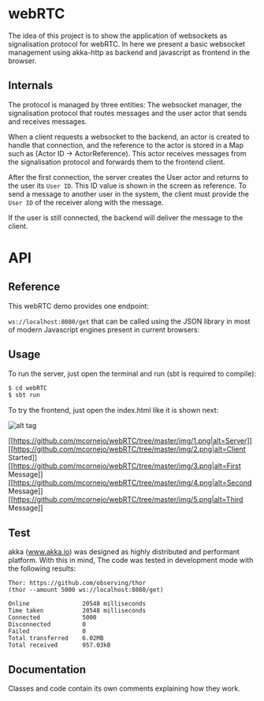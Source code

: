 # webRTC

The idea of this project is to show the application of websockets as 
signalisation protocol for webRTC. In here we present a basic websocket
management using akka-http as backend and javascript as frontend in the browser.
  
## Internals
The protocol is managed by three entities: The websocket manager, the 
signalisation protocol that routes messages and the user actor that sends
and receives messages.

When a client requests a websocket to the backend, an actor is created to
handle that connection, and the reference to the actor is stored in a Map 
such as (Actor ID -> ActorReference). This actor receives messages from the
signalisation protocol and forwards them to the frontend client.

After the first connection, the server creates the User actor and returns to the user
its `User ID`. This ID value is shown in the screen as reference. To send a message
to another user in the system, the client must provide the `User ID` of the receiver
along with the message.

If the user is still connected, the backend will deliver the message to the client.

# API 

## Reference

This webRTC demo provides one endpoint:

`ws://localhost:8080/get` that can be called using the JSON library in 
most of modern Javascript engines present in current browsers:

## Usage
To run the server, just open the terminal and run (sbt is required to compile):

```bash
$ cd webRTC
$ sbt run
```

To try the frontend, just open the index.html like it is shown next:

![alt tag](https://github.com/mcornejo/webRTC/tree/master/img/1.png "Server")

[[https://github.com/mcornejo/webRTC/tree/master/img/1.png|alt=Server]]
[[https://github.com/mcornejo/webRTC/tree/master/img/2.png|alt=Client Started]]
[[https://github.com/mcornejo/webRTC/tree/master/img/3.png|alt=First Message]]
[[https://github.com/mcornejo/webRTC/tree/master/img/4.png|alt=Second Message]]
[[https://github.com/mcornejo/webRTC/tree/master/img/5.png|alt=Third Message]]
 

## Test
akka (www.akka.io) was designed as highly distributed and performant platform. With this in mind,
The code was tested in development mode with the following results:


```
Thor: https://github.com/observing/thor
(thor --amount 5000 ws://localhost:8080/get)

Online               20548 milliseconds
Time taken           20548 milliseconds
Connected            5000
Disconnected         0
Failed               0
Total transferred    6.02MB
Total received       957.03kB
```

## Documentation
Classes and code contain its own comments explaining how they work.
